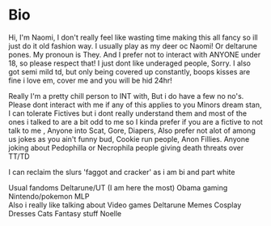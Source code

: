 # Bio
Hi, I'm Naomi, I don't really feel like wasting time making this all fancy so ill just do it old fashion way. I usually play as my deer oc Naomi!  Or deltarune pones. My pronoun is They. And I prefer not to interact with ANYONE under 18, so please respect that! I just dont like underaged people, Sorry. I also got semi mild td, but only being covered up constantly, boops kisses are fine i love em, cover me and you will be hid 24hr! 

Really I'm a pretty chill person to INT with, But i do have a few no no's. Please dont interact with me if any of this applies to you 
Minors
dream stan,
I can tolerate Fictives but i dont really understand them and most of the ones i talked to are a bit odd to me so I kinda prefer if you are a fictive to not talk to me 
, Anyone into Scat, Gore, Diapers,
Also prefer not alot of among us jokes as you ain't funny bud,
Cookie run people,
Anon Fillies. 
Anyone joking about Pedophilla or Necrophila people giving death threats over TT/TD 

I can reclaim the slurs 'faggot and cracker' as i am bi and part white

Usual fandoms Deltarune/UT (I am here the most)
Obama gaming
Nintendo/pokemon 
MLP   
Also i really like talking about Video games
Deltarune
Memes 
Cosplay
Dresses
Cats
Fantasy stuff
Noelle
